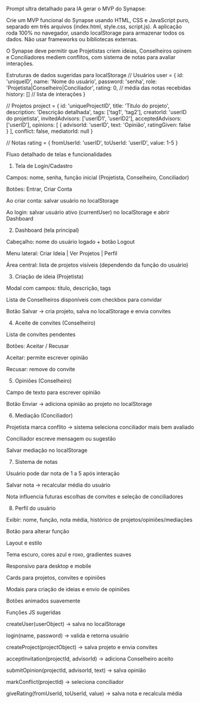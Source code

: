 Prompt ultra detalhado para IA gerar o MVP do Synapse:

Crie um MVP funcional do Synapse usando HTML, CSS e JavaScript puro, separado em três arquivos (index.html, style.css, script.js). A aplicação roda 100% no navegador, usando localStorage para armazenar todos os dados. Não usar frameworks ou bibliotecas externas.

O Synapse deve permitir que Projetistas criem ideias, Conselheiros opinem e Conciliadores mediem conflitos, com sistema de notas para avaliar interações.

Estruturas de dados sugeridas para localStorage
// Usuários
user = {
    id: 'uniqueID',
    name: 'Nome do usuário',
    password: 'senha', 
    role: 'Projetista|Conselheiro|Conciliador',
    rating: 0, // média das notas recebidas
    history: [] // lista de interações
}

// Projetos
project = {
    id: 'uniqueProjectID',
    title: 'Título do projeto',
    description: 'Descrição detalhada',
    tags: ['tag1', 'tag2'],
    creatorId: 'userID do projetista',
    invitedAdvisors: ['userID1', 'userID2'],
    acceptedAdvisors: ['userID'],
    opinions: [
        { advisorId: 'userID', text: 'Opinião', ratingGiven: false }
    ],
    conflict: false,
    mediatorId: null
}

// Notas
rating = {
    fromUserId: 'userID',
    toUserId: 'userID',
    value: 1-5
}

Fluxo detalhado de telas e funcionalidades

1. Tela de Login/Cadastro

Campos: nome, senha, função inicial (Projetista, Conselheiro, Conciliador)

Botões: Entrar, Criar Conta

Ao criar conta: salvar usuário no localStorage

Ao login: salvar usuário ativo (currentUser) no localStorage e abrir Dashboard

2. Dashboard (tela principal)

Cabeçalho: nome do usuário logado + botão Logout

Menu lateral: Criar Ideia | Ver Projetos | Perfil

Área central: lista de projetos visíveis (dependendo da função do usuário)

3. Criação de ideia (Projetista)

Modal com campos: título, descrição, tags

Lista de Conselheiros disponíveis com checkbox para convidar

Botão Salvar → cria projeto, salva no localStorage e envia convites

4. Aceite de convites (Conselheiro)

Lista de convites pendentes

Botões: Aceitar / Recusar

Aceitar: permite escrever opinião

Recusar: remove do convite

5. Opiniões (Conselheiro)

Campo de texto para escrever opinião

Botão Enviar → adiciona opinião ao projeto no localStorage

6. Mediação (Conciliador)

Projetista marca conflito → sistema seleciona conciliador mais bem avaliado

Conciliador escreve mensagem ou sugestão

Salvar mediação no localStorage

7. Sistema de notas

Usuário pode dar nota de 1 a 5 após interação

Salvar nota → recalcular média do usuário

Nota influencia futuras escolhas de convites e seleção de conciliadores

8. Perfil do usuário

Exibir: nome, função, nota média, histórico de projetos/opiniões/mediações

Botão para alterar função

Layout e estilo

Tema escuro, cores azul e roxo, gradientes suaves

Responsivo para desktop e mobile

Cards para projetos, convites e opiniões

Modais para criação de ideias e envio de opiniões

Botões animados suavemente

Funções JS sugeridas

createUser(userObject) → salva no localStorage

login(name, password) → valida e retorna usuário

createProject(projectObject) → salva projeto e envia convites

acceptInvitation(projectId, advisorId) → adiciona Conselheiro aceito

submitOpinion(projectId, advisorId, text) → salva opinião

markConflict(projectId) → seleciona conciliador

giveRating(fromUserId, toUserId, value) → salva nota e recalcula média